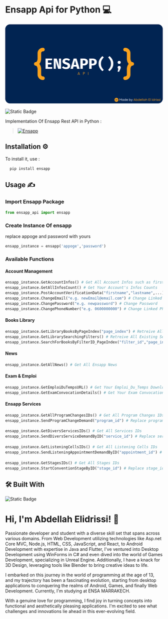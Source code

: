 
# Ensapp Api for Python 💻

![App Screenshot](https://github.com/AbdellahDeveloper/ensapp_api/raw/main/images/ENSAPP%20API%20Banner.png)

![Static Badge](https://img.shields.io/badge/Awesome%20API-8A2BE2?logo=windows&logoColor=white)

Implementation Of Ensapp Rest API in Python :
>[![Ensapp](https://img.shields.io/badge/Ensapp%20Rest%20API-32a852?style=for-the-badge&logo=webpack&logoColor=white)](https://github.com/AbdellahDeveloper/ensapp_api)



## Installation ⚙️

To install it, use :

```bash
  pip install ensapp
```


## Usage ✍

### Import Ensapp Package

```python
from ensapp_api import ensapp
```
### Create Instance Of ensapp
replace appoge and password with yours
```python
ensapp_instance = ensapp('appoge','password')
```

### Available Functions

#### Account Management
```python
ensapp_instance.GetAccountInfos() # Get All Account Infos such as firstname,lastname...
ensapp_instance.GetAllInfosCount() # Get Your Account's Infos Counts
ensapp_instance.PostAccountVerificationData("firstname","lastname",...) # Post Account Verification Data
ensapp_instance.ChangeEmail("e.g. newEmail@email.com") # Change Linked Email 
ensapp_instance.ChangePassword("e.g. newpassword") # Change Password
ensapp_instance.ChangePhoneNumber("e.g. 0600000000") # Change Linked Phone Number
```
#### Books Library
```python
ensapp_instance.GetLibraryBooksByPageIndex("page_index") # Retreive All Books By Page Index e.g. 1,2,...
ensapp_instance.GetLibrarySearchingFilters() # Retreive All Existing Searching Filters e.g. Informatique-3
ensapp_instance.SearchForBooksByFilterID_PageIndex("filter_id","page_index") # Retreive All Books By Filter ID from GetLibrarySearchingFilters() and Page Index
```
#### News
```python
ensapp_instance.GetAllNews() # Get All Ensapp News
```
#### Exam & Emploi
```python
ensapp_instance.GetEmploiDuTempsURL() # Get Your Emploi_Du_Temps Download URL
ensapp_instance.GetExamConvocationDetails() # Get Your Exam Convocation Download URL
```
#### Ensapp Services
```python
ensapp_instance.GetAllProgramChangesIDs() # Get All Program Changes IDs
ensapp_instance.SendProgramChangeDemand("program_id") # Replace program_id by your choosen one from GetAllProgramChangesIDs()

ensapp_instance.GetDiversServicesIDs() # Get All Services IDs
ensapp_instance.SendDiversServiceDemandByID("service_id") # Replace service_id by your choosen one from GetDiversServicesIDs()

ensapp_instance.GetListeningCellsIDs() # Get All Listening Cells IDs
ensapp_instance.SendListeningAppointmentDemandByID("appointment_id") # Replace appointment_id by your choosen one from GetListeningCellsIDs()

ensapp_instance.GetStagesIDs() # Get All Stages IDs
ensapp_instance.StartConventionStageByID("stage_id") # Replace stage_id by your choosen one from GetStagesIDs()
```



## 🛠 Built With
![Static Badge](https://img.shields.io/badge/Python%203.12-6b32fa?logo=python&logoColor=white)




# Hi, I'm Abdellah Elidrissi! 👋

Passionate developer and student with a diverse skill set that spans across various domains. From Web Development utilizing technologies like Asp.net Core MVC, Node.js, HTML, CSS, JavaScript, and React, to Android Development with expertise in Java and Flutter, I've ventured into Desktop Development using WinForms in C# and even dived into the world of Games Development, specializing in Unreal Engine. Additionally, I have a knack for 3D Design, leveraging tools like Blender to bring creative ideas to life.

I embarked on this journey in the world of programming at the age of 13, and my trajectory has been a fascinating evolution, starting from desktop applications to conquering the realms of Android, Games, and finally Web Development. Currently, I'm studying at ENSA MARRAKECH.

With a genuine love for programming, I find joy in turning concepts into functional and aesthetically pleasing applications. I'm excited to see what challenges and innovations lie ahead in this ever-evolving field.
